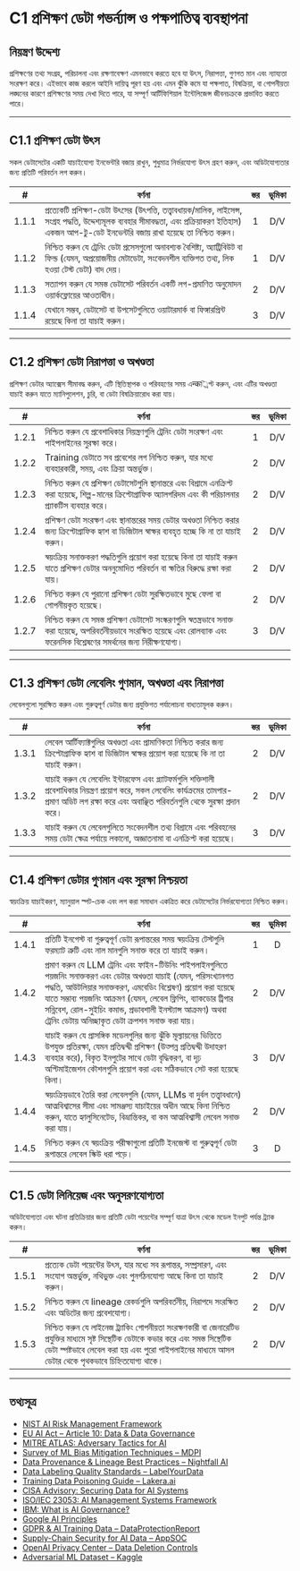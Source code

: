 # C1 প্রশিক্ষণ ডেটা গভর্ন্যান্স ও পক্ষপাতিত্ব ব্যবস্থাপনা

## নিয়ন্ত্রণ উদ্দেশ্য

প্রশিক্ষণের তথ্য সংগ্রহ, পরিচালনা এবং রক্ষণাবেক্ষণ এমনভাবে করতে হবে যা উৎস, নিরাপত্তা, গুণগত মান এবং ন্যায্যতা সংরক্ষণ করে। এইভাবে কাজ করলে আইনি দায়িত্ব পূরণ হয় এবং এমন ঝুঁকি কমে যা পক্ষপাত, বিষক্রিয়া, বা গোপনীয়তা লঙ্ঘনের কারণে প্রশিক্ষণের সময় দেখা দিতে পারে, যা সম্পূর্ণ আর্টিফিশিয়াল ইন্টেলিজেন্স জীবনচক্রকে প্রভাবিত করতে পারে।

---

## C1.1 প্রশিক্ষণ ডেটা উৎস

সকল ডেটাসেটের একটি যাচাইযোগ্য ইনভেন্টরি বজায় রাখুন, শুধুমাত্র নির্ভরযোগ্য উৎস গ্রহণ করুন, এবং অডিটযোগ্যতার জন্য প্রতিটি পরিবর্তন লগ করুন।

|   #   | বর্ণনা                                                                                                                                                                                                         | স্তর | ভূমিকা |
| :---: | -------------------------------------------------------------------------------------------------------------------------------------------------------------------------------------------------------------- | :--: | :----: |
| 1.1.1 | প্রত্যেকটি প্রশিক্ষণ-ডেটা উৎসের (উৎপত্তি, তত্ত্বাবধায়ক/মালিক, লাইসেন্স, সংগ্রহ পদ্ধতি, উদ্দেশ্যমূলক ব্যবহার সীমাবদ্ধতা, এবং প্রক্রিয়াকরণ ইতিহাস) একজন আপ-টু-ডেট ইনভেন্টরি বজায় রাখা হয়েছে তা নিশ্চিত করুন। |  1   |  D/V   |
| 1.1.2 | নিশ্চিত করুন যে ট্রেনিং ডেটা প্রসেসগুলো অনাবশ্যক বৈশিষ্ট্য, অ্যাট্রিবিউট বা ফিল্ড (যেমন, অপ্রয়োজনীয় মেটাডেটা, সংবেদনশীল ব্যক্তিগত তথ্য, লিক হওয়া টেস্ট ডেটা) বাদ দেয়।                                          |  1   |  D/V   |
| 1.1.3 | সত্যাপন করুন যে সমস্ত ডেটাসেট পরিবর্তন একটি লগ-প্রমাণিত অনুমোদন ওয়ার্কফ্লোয়ের আওতাধীন।                                                                                                                       |  2   |  D/V   |
| 1.1.4 | যেখানে সম্ভব, ডেটাসেট বা উপসেটগুলিতে ওয়াটারমার্ক বা ফিঙ্গারপ্রিন্ট রয়েছে কিনা তা যাচাই করুন।                                                                                                                 |  3   |  D/V   |

---

## C1.2 প্রশিক্ষণ ডেটা নিরাপত্তা ও অখণ্ডতা

প্রশিক্ষণ ডেটার অ্যাক্সেস সীমাবদ্ধ করুন, এটি স্থিতিস্থাপক ও পরিবহণের সময় এन्क্রিপ্ট করুন, এবং এটির অখণ্ডতা যাচাই করুন যাতে ম্যানিপুলেশন, চুরি, বা ডেটা বিষক্রিয়ারোধ করা যায়।

|   #   | বর্ণনা                                                                                                                                                                                 | স্তর | ভূমিকা |
| :---: | -------------------------------------------------------------------------------------------------------------------------------------------------------------------------------------- | :--: | :----: |
| 1.2.1 | নিশ্চিত করুন যে প্রবেশাধিকার নিয়ন্ত্রণগুলি ট্রেনিং ডেটা সংরক্ষণ এবং পাইপলাইনের সুরক্ষা করে।                                                                                           |  1   |  D/V   |
| 1.2.2 | Training ডেটাতে সব প্রবেশের লগ নিশ্চিত করুন, যার মধ্যে ব্যবহারকারী, সময়, এবং ক্রিয়া অন্তর্ভুক্ত।                                                                                     |  2   |  D/V   |
| 1.2.3 | নিশ্চিত করুন যে প্রশিক্ষণ ডেটাসেটগুলি স্থানান্তরে এবং বিশ্রামে এনক্রিপ্ট করা হয়েছে, শিল্প-মানের ক্রিপ্টোগ্রাফিক অ্যালগরিদম এবং কী পরিচালনার প্র্যাকটিস ব্যবহার করে।                   |  2   |  D/V   |
| 1.2.4 | প্রশিক্ষণ ডেটা সংরক্ষণ এবং স্থানান্তরের সময় ডেটার অখণ্ডতা নিশ্চিত করার জন্য ক্রিপ্টোগ্রাফিক হ্যাশ বা ডিজিটাল স্বাক্ষর ব্যবহৃত হচ্ছে কি না তা যাচাই করুন।                              |  2   |  D/V   |
| 1.2.5 | স্বয়ংক্রিয় সনাক্তকরণ পদ্ধতিগুলি প্রয়োগ করা হয়েছে কিনা তা যাচাই করুন যাতে প্রশিক্ষণ ডেটার অননুমোদিত পরিবর্তন বা ক্ষতির বিরুদ্ধে রক্ষা করা যায়।                                     |  2   |  D/V   |
| 1.2.6 | নিশ্চিত করুন যে পুরানো প্রশিক্ষণ ডেটা সুরক্ষিতভাবে মুছে ফেলা বা গোপনীয়কৃত হয়েছে।                                                                                                     |  2   |  D/V   |
| 1.2.7 | নিশ্চিত করুন যে সমস্ত প্রশিক্ষণ ডেটাসেট সংস্করণগুলি স্বতন্ত্রভাবে সনাক্ত করা হয়েছে, অপরিবর্তনীয়ভাবে সংরক্ষিত হয়েছে এবং রোলব্যাক এবং ফরেনসিক বিশ্লেষণের সমর্থনের জন্য নিরীক্ষণযোগ্য। |  3   |  D/V   |

---

## C1.3 প্রশিক্ষণ ডেটা লেবেলিং গুণমান, অখণ্ডতা এবং নিরাপত্তা

লেবেলগুলো সুরক্ষিত করুন এবং গুরুত্বপূর্ণ ডেটার জন্য প্রযুক্তিগত পর্যালোচনা বাধ্যতামূলক করুন।

|   #   | বর্ণনা                                                                                                                                                                                                        | স্তর | ভূমিকা |
| :---: | ------------------------------------------------------------------------------------------------------------------------------------------------------------------------------------------------------------- | :--: | :----: |
| 1.3.1 | লেবেল আর্টিফ্যাক্টগুলির অখণ্ডতা এবং প্রামাণিকতা নিশ্চিত করার জন্য ক্রিপ্টোগ্রাফিক হ্যাশ বা ডিজিটাল স্বাক্ষর প্রয়োগ করা হয়েছে কি না তা যাচাই করুন।                                                           |  2   |  D/V   |
| 1.3.2 | যাচাই করুন যে লেবেলিং ইন্টারফেস এবং প্ল্যাটফর্মগুলি শক্তিশালী প্রবেশাধিকার নিয়ন্ত্রণ প্রয়োগ করে, সকল লেবেলিং কার্যক্রমের তামপার-প্রমাণ অডিট লগ রক্ষা করে এবং অবাঞ্ছিত পরিবর্তনগুলি থেকে সুরক্ষা প্রদান করে। |  2   |  D/V   |
| 1.3.3 | যাচাই করুন যে লেবেলগুলিতে সংবেদনশীল তথ্য বিশ্রামে এবং পরিবহনের সময় ডেটা ক্ষেত্র পর্যায়ে লকানো, অজ্ঞাতনামা বা এনক্রিপ্ট করা হয়েছে।                                                                          |  3   |  D/V   |

---

## C1.4 প্রশিক্ষণ ডেটার গুণমান এবং সুরক্ষা নিশ্চয়তা

স্বয়ংক্রিয় যাচাইকরণ, ম্যানুয়াল স্পট-চেক এবং লগ করা সমাধান একত্রিত করে ডেটাসেটের নির্ভরযোগ্যতা নিশ্চিত করুন।

|   #   | বর্ণনা                                                                                                                                                                                                                                                                                                                                                                                | স্তর | ভূমিকা |
| :---: | ------------------------------------------------------------------------------------------------------------------------------------------------------------------------------------------------------------------------------------------------------------------------------------------------------------------------------------------------------------------------------------- | :--: | :----: |
| 1.4.1 | প্রতিটি ইনগেস্ট বা গুরুত্বপূর্ণ ডেটা রূপান্তরের সময় স্বয়ংক্রিয় টেস্টগুলি ফরম্যাট ত্রুটি এবং নাল মানগুলি সনাক্ত করে তা যাচাই করুন।                                                                                                                                                                                                                                                  |  1   |   D    |
| 1.4.2 | প্রমাণ করুন যে LLM ট্রেনিং এবং ফাইন-টিউনিং পাইপলাইনগুলিতে পয়জনিং সনাক্তকরণ এবং ডেটার অখণ্ডতা যাচাই (যেমন, পরিসংখ্যানগত পদ্ধতি, আউটলিয়ার সনাক্তকরণ, এমবেডিং বিশ্লেষণ) প্রয়োগ করা হয়েছে যাতে সম্ভাব্য পয়জনিং আক্রমণ (যেমন, লেবেল ফ্লিপিং, ব্যাকডোর ট্রিগার সন্নিবেশ, রোল-সুইচিং কমান্ড, প্রভাবশালী ইনস্ট্যান্স আক্রমণ) অথবা ট্রেনিং ডেটায় অনিচ্ছাকৃত ডেটা ক্রপশন সনাক্ত করা যায়। |  2   |  D/V   |
| 1.4.3 | যাচাই করুন যে প্রাসঙ্গিক মডেলগুলির জন্য ঝুঁকি মূল্যায়নের ভিত্তিতে উপযুক্ত প্রতিরক্ষা, যেমন প্রতিদ্বন্দ্বী প্রশিক্ষণ (উত্পন্ন প্রতিদ্বন্দ্বী উদাহরণ ব্যবহার করে), বিকৃত ইনপুটের সাথে ডেটা বৃদ্ধিকরণ, বা দৃঢ় অপ্টিমাইজেশন কৌশলগুলি প্রয়োগ করা এবং সঠিকভাবে সেট করা হয়েছে কিনা।                                                                                                      |  3   |  D/V   |
| 1.4.4 | স্বয়ংক্রিয়ভাবে তৈরি করা লেবেলগুলি (যেমন, LLMs বা দুর্বল তত্ত্বাবধানে) আত্মবিশ্বাসের সীমা এবং সামঞ্জস্য যাচাইয়ের অধীন আছে কিনা নিশ্চিত করুন, যাতে হ্যালুসিনেটেড, বিভ্রান্তিকর, বা কম আত্মবিশ্বাসী লেবেল সনাক্ত করা যায়।                                                                                                                                                            |  2   |  D/V   |
| 1.4.5 | নিশ্চিত করুন যে স্বয়ংক্রিয় পরীক্ষাগুলো প্রতিটি ইনজেস্ট বা গুরুত্বপূর্ণ ডেটা রূপান্তরে লেবেল স্কিউ ধরা পড়ে।                                                                                                                                                                                                                                                                         |  3   |   D    |

---

## C1.5 ডেটা লিনিয়েজ এবং অনুসরণযোগ্যতা

অডিটযোগ্যতা এবং ঘটনা প্রতিক্রিয়ার জন্য প্রতিটি ডেটা পয়েন্টের সম্পূর্ণ যাত্রা উৎস থেকে মডেল ইনপুট পর্যন্ত ট্র্যাক করুন।

|   #   | বর্ণনা                                                                                                                                                                                                                                          | স্তর | ভূমিকা |
| :---: | ----------------------------------------------------------------------------------------------------------------------------------------------------------------------------------------------------------------------------------------------- | :--: | :----: |
| 1.5.1 | প্রত্যেক ডেটা পয়েন্টের উৎস, যার মধ্যে সব রূপান্তর, সম্প্রসারণ, এবং সংযোগ অন্তর্ভুক্ত, নথিভুক্ত এবং পুনর্গঠনযোগ্য আছে কিনা তা যাচাই করুন।                                                                                                        |  2   |  D/V   |
| 1.5.2 | নিশ্চিত করুন যে lineage রেকর্ডগুলি অপরিবর্তনীয়, নিরাপদে সংরক্ষিত এবং অডিটের জন্য প্রবেশযোগ্য।                                                                                                                                                  |  2   |  D/V   |
| 1.5.3 | নিশ্চিত করুন যে লাইনেজ ট্র্যাকিং গোপনীয়তা সংরক্ষণকারী বা জেনারেটিভ প্রযুক্তির মাধ্যমে সৃষ্ট সিন্থেটিক ডেটাকে কভার করে এবং সমস্ত সিন্থেটিক ডেটা স্পষ্টভাবে লেবেল করা হয় এবং পুরো পাইপলাইনের মাধ্যমে আসল ডেটার থেকে পৃথকভাবে চিহ্নিতযোগ্য থাকে। |  2   |  D/V   |

---

## তথ্যসূত্র

* [NIST AI Risk Management Framework](https://www.nist.gov/itl/ai-risk-management-framework)
* [EU AI Act – Article 10: Data & Data Governance](https://artificialintelligenceact.eu/article/10/)
* [MITRE ATLAS: Adversary Tactics for AI](https://atlas.mitre.org/)
* [Survey of ML Bias Mitigation Techniques – MDPI](https://www.mdpi.com/2673-6470/4/1/1)
* [Data Provenance & Lineage Best Practices – Nightfall AI](https://www.nightfall.ai/ai-security-101/data-provenance-and-lineage)
* [Data Labeling Quality Standards – LabelYourData](https://labelyourdata.com/articles/data-labeling-quality-and-how-to-measure-it)
* [Training Data Poisoning Guide – Lakera.ai](https://www.lakera.ai/blog/training-data-poisoning)
* [CISA Advisory: Securing Data for AI Systems](https://www.cisa.gov/news-events/cybersecurity-advisories/aa25-142a)
* [ISO/IEC 23053: AI Management Systems Framework](https://www.iso.org/sectors/it-technologies/ai)
* [IBM: What is AI Governance?](https://www.ibm.com/think/topics/ai-governance)
* [Google AI Principles](https://ai.google/principles/)
* [GDPR & AI Training Data – DataProtectionReport](https://www.dataprotectionreport.com/2024/08/recent-regulatory-developments-in-training-artificial-intelligence-ai-models-under-the-gdpr/)
* [Supply-Chain Security for AI Data – AppSOC](https://www.appsoc.com/blog/ai-is-the-new-frontier-of-supply-chain-security)
* [OpenAI Privacy Center – Data Deletion Controls](https://privacy.openai.com/policies?modal=take-control)
* [Adversarial ML Dataset – Kaggle](https://www.kaggle.com/datasets/cnrieiit/adversarial-machine-learning-dataset)

